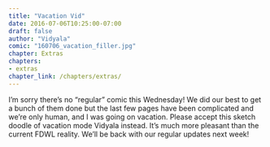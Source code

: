 ```yaml
---
title: "Vacation Vid"
date: 2016-07-06T10:25:00-07:00
draft: false
author: "Vidyala"
comic: "160706_vacation_filler.jpg"
chapter: Extras
chapters:
- extras
chapter_link: /chapters/extras/
---
```


I’m sorry there’s no “regular” comic this Wednesday! We did our best to get a bunch of them done but the last few pages have been complicated and we’re only human, and I was going on vacation. Please accept this sketch doodle of vacation mode Vidyala instead. It’s much more pleasant than the current FDWL reality. We’ll be back with our regular updates next week!

